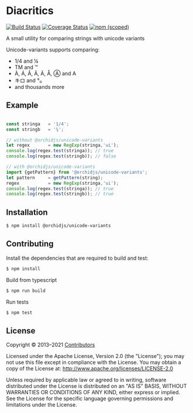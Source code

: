 # Diacritics
[![Build Status](https://img.shields.io/travis/com/orchidjs/unicode-variants)](https://travis-ci.com/github/orchidjs/unicode-variants)
[![Coverage Status](http://img.shields.io/coveralls/orchidjs/unicode-variants/master.svg?style=flat)](https://coveralls.io/r/orchidjs/unicode-variants)
<a href="https://www.npmjs.com/package/@orchidjs/unicode-variants" class="m-1 d-inline-block"><img alt="npm (scoped)" src="https://img.shields.io/npm/v/@orchidjs/unicode-variants?color=007ec6"></a>

A small utility for comparing strings with unicode variants

Unicode-variants supports comparing:
* 1/4 and ¼
* TM and ™
* À, Á, Â, Ã, Ä, Å, Ⓐ and A
* キロ and ㌔
* and thousands more

## Example

```js

const stringa   = '1/4';
const stringb   = '¼';

// without @orchidjs/unicode-variants
let regex       = new RegExp(stringa,'ui');
console.log(regex.test(stringa)); // true
console.log(regex.test(stringb)); // false

// with @orchidjs/unicode-variants
import {getPattern} from '@orchidjs/unicode-variants';
let pattern		= getPattern(string);
regex           = new RegExp(stringa,'ui');
console.log(regex.test(stringa)); // true
console.log(regex.test(stringb)); // true

```

## Installation

```sh
$ npm install @orchidjs/unicode-variants
```

## Contributing

Install the dependencies that are required to build and test:

```sh
$ npm install
```

Build from typescript
```sh
$ npm run build
```

Run tests
```sh
$ npm test
```

## License

Copyright &copy; 2013–2021 [Contributors](https://github.com/orchidjs/unicode-variants/graphs/contributors)

Licensed under the Apache License, Version 2.0 (the "License"); you may not use this file except in compliance with the License. You may obtain a copy of the License at: http://www.apache.org/licenses/LICENSE-2.0

Unless required by applicable law or agreed to in writing, software distributed under the License is distributed on an "AS IS" BASIS, WITHOUT WARRANTIES OR CONDITIONS OF ANY KIND, either express or implied. See the License for the specific language governing permissions and limitations under the License.
